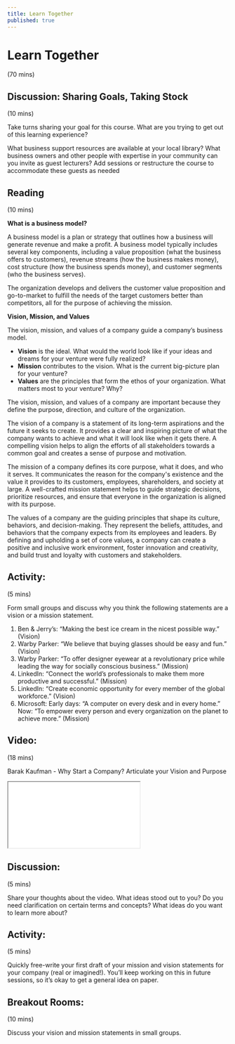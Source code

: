 ```yaml
---
title: Learn Together
published: true
---
```


# Learn Together 
(70 mins)


## Discussion: Sharing Goals, Taking Stock
(10 mins) 

Take turns sharing your goal for this course. What are you trying to get out of this learning experience?

What business support resources are available at your local library? What business owners and other people with expertise in your community can you invite as guest lecturers? Add sessions or restructure the course to accommodate these guests as needed

## Reading
(10 mins) 

**What is a business model?**

A business model is a plan or strategy that outlines how a business will generate revenue and make a profit. A business model typically includes several key components, including a value proposition (what the business offers to customers), revenue streams (how the business makes money), cost structure (how the business spends money), and customer segments (who the business serves).

The organization develops and delivers the customer value proposition and go-to-market to fulfill the needs of the target customers better than competitors, all for the purpose of achieving the mission.

**Vision, Mission, and Values**

The vision, mission, and values of a company guide a company’s business model. 

* **Vision** is the ideal. What would the world look like if your ideas and dreams for your venture were fully realized?
* **Mission** contributes to the vision. What is the current big-picture plan for your venture? 
* **Values** are the principles that form the ethos of your organization. What matters most to your venture? Why?

The vision, mission, and values of a company are important because they define the purpose, direction, and culture of the organization.

The vision of a company is a statement of its long-term aspirations and the future it seeks to create. It provides a clear and inspiring picture of what the company wants to achieve and what it will look like when it gets there. A compelling vision helps to align the efforts of all stakeholders towards a common goal and creates a sense of purpose and motivation.

The mission of a company defines its core purpose, what it does, and who it serves. It communicates the reason for the company's existence and the value it provides to its customers, employees, shareholders, and society at large. A well-crafted mission statement helps to guide strategic decisions, prioritize resources, and ensure that everyone in the organization is aligned with its purpose.

The values of a company are the guiding principles that shape its culture, behaviors, and decision-making. They represent the beliefs, attitudes, and behaviors that the company expects from its employees and leaders. By defining and upholding a set of core values, a company can create a positive and inclusive work environment, foster innovation and creativity, and build trust and loyalty with customers and stakeholders.

## Activity: 
(5 mins) 

Form small groups and discuss why you think the following statements are a vision or a mission statement.

1. Ben & Jerry’s: “Making the best ice cream in the nicest possible way.” (Vision)
2. Warby Parker: “We believe that buying glasses should be easy and fun.” (Vision)
3. Warby Parker: “To offer designer eyewear at a revolutionary price while leading the way for socially conscious business.” (Mission)
4. LinkedIn: “Connect the world’s professionals to make them more productive and successful.” (Mission)
5. LinkedIn: “Create economic opportunity for every member of the global workforce.” (Vision)
6. Microsoft: Early days: “A computer on every desk and in every home.” Now: “To empower every person and every organization on the planet to achieve more.” (Mission)

## Video: 
(18 mins) 

Barak Kaufman - Why Start a Company? Articulate your Vision and Purpose

<div class="embed-responsive embed-responsive-16by9">
  <iframe class="embed-responsive-item" src="[https://www.youtube.com/embed/dQw4w9WgXcQ](https://drive.google.com/drive/u/0/folders/1U_msSPWssOYop1Kn7PPwMTdszBBvAoKp)" allowfullscreen></iframe>
</div>

## Discussion:
(5 mins) 

Share your thoughts about the video. What ideas stood out to you? Do you need clarification on certain terms and concepts? What ideas do you want to learn more about? 

## Activity: 
(5 mins) 

Quickly free-write your first draft of your mission and vision statements for your company (real or imagined!). You’ll keep working on this in future sessions, so it’s okay to get a general idea on paper.

## Breakout Rooms: 
(10 mins) 

Discuss your vision and mission statements in small groups. 
